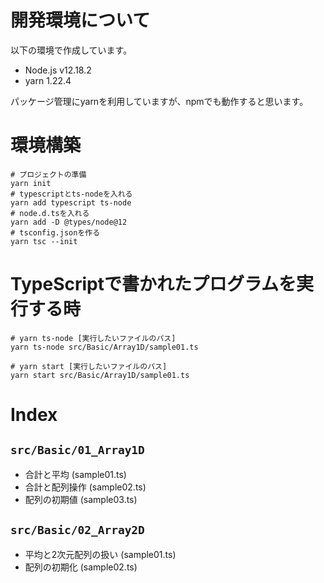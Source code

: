 # 開発環境について
以下の環境で作成しています。

- Node.js v12.18.2
- yarn 1.22.4

パッケージ管理にyarnを利用していますが、npmでも動作すると思います。

# 環境構築

```
# プロジェクトの準備
yarn init
# typescriptとts-nodeを入れる
yarn add typescript ts-node
# node.d.tsを入れる
yarn add -D @types/node@12
# tsconfig.jsonを作る
yarn tsc --init
```

# TypeScriptで書かれたプログラムを実行する時

```
# yarn ts-node [実行したいファイルのパス]
yarn ts-node src/Basic/Array1D/sample01.ts

# yarn start [実行したいファイルのパス]
yarn start src/Basic/Array1D/sample01.ts
```

# Index

## `src/Basic/01_Array1D`

- 合計と平均 (sample01.ts)
- 合計と配列操作 (sample02.ts)
- 配列の初期値 (sample03.ts)

## `src/Basic/02_Array2D`

- 平均と2次元配列の扱い (sample01.ts)
- 配列の初期化 (sample02.ts)